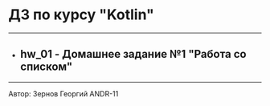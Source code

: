 # ДЗ по курсу "Kotlin"
----
- ## hw_01 - Домашнее задание №1 "Работа со списком"
---

Автор: Зернов Георгий ANDR-11
